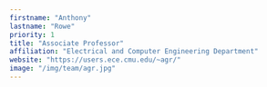 ```yaml
---
firstname: "Anthony"
lastname: "Rowe"
priority: 1 
title: "Associate Professor"
affiliation: "Electrical and Computer Engineering Department"
website: "https://users.ece.cmu.edu/~agr/"
image: "/img/team/agr.jpg"
---
```

